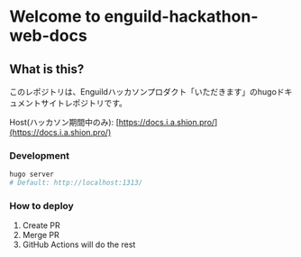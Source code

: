# Welcome to enguild-hackathon-web-docs

## What is this?

このレポジトリは、Enguildハッカソンプロダクト「いただきます」のhugoドキュメントサイトレポジトリです。

Host(ハッカソン期間中のみ): [https://docs.i.a.shion.pro/](https://docs.i.a.shion.pro/)

### Development

```bash
hugo server
# Default: http://localhost:1313/
```

### How to deploy

1. Create PR
2. Merge PR
3. GitHub Actions will do the rest

